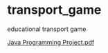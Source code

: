 # transport_game
educational transport game 

[Java Programming Project.pdf](https://github.com/t-acheson/transport_game/files/14311410/Java.Programming.Project.pdf)
